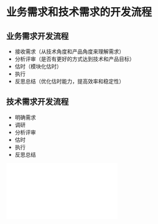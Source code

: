 # 业务需求和技术需求的开发流程

## 业务需求开发流程

* 接收需求（从技术角度和产品角度来理解需求）
* 分析评审（是否有更好的方式达到技术和产品目标）
* 估时（模块化估时）
* 执行
* 反思总结（优化估时能力，提高效率和稳定性）

## 技术需求开发流程

* 明确需求
* 调研
* 分析评审
* 估时
* 执行
* 反思总结

![](/assets/前端模块化估时.pdf)
